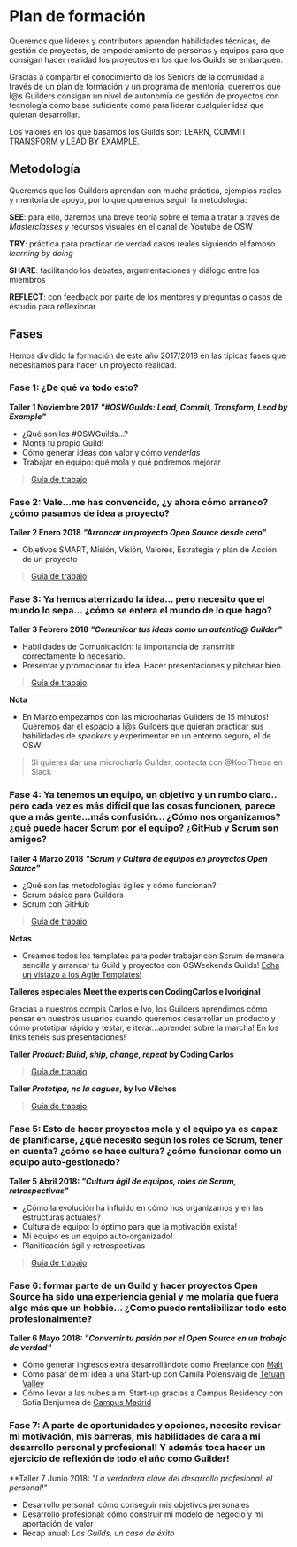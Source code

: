 # Plan de formación 
Queremos que líderes y contributors aprendan habilidades técnicas, de gestión de proyectos, de empoderamiento de personas y equipos para que consigan hacer realidad los proyectos en los que los Guilds se embarquen.

Gracias a compartir el conocimiento de los Seniors de la comunidad a través de un plan de formación y un programa de mentoría, queremos que l@s Guilders consigan un nivel de autonomía de gestión de proyectos con tecnología como base suficiente como para liderar cualquier idea que quieran desarrollar. 

Los valores en los que basamos los Guilds son: LEARN, COMMIT, TRANSFORM y LEAD BY EXAMPLE. 

## Metodología 
Queremos que los Guilders aprendan con mucha práctica, ejemplos reales y mentoría de apoyo, por lo que queremos seguir la metodología: 

**SEE**: para ello, daremos una breve teoría sobre el tema a tratar a través de *Masterclasses* y recursos visuales en el canal de Youtube de OSW

**TRY**: práctica para practicar de verdad casos reales siguiendo el famoso *learning by doing* 

**SHARE**: facilitando los debates, argumentaciones y diálogo entre los miembros

**REFLECT**: con feedback por parte de los mentores y preguntas o casos de estudio para reflexionar

## Fases
Hemos dividido la formación de este año 2017/2018 en las típicas fases que necesitamos para hacer un proyecto realidad.


### Fase 1: ¿De qué va todo esto?
**Taller 1 Noviembre 2017** ***"#OSWGuilds: Lead, Commit, Transform, Lead by Example"***

- ¿Qué son los #OSWGuilds...?
- Monta tu propio Guild! 
- Cómo generar ideas con valor y cómo *venderlas*
- Trabajar en equipo: qué mola y qué podremos mejorar 

> [Guía de trabajo](http://slides.com/tebagomez/oswguilds-1)

### Fase 2: Vale...me has convencido, ¿y ahora cómo arranco? ¿cómo pasamos de idea a proyecto?
**Taller 2 Enero 2018** ***"Arrancar un proyecto Open Source desde cero"***

- Objetivos SMART, Misión, Visión, Valores, Estrategia y plan de Acción de un proyecto

> [Guía de trabajo](http://slides.com/tebagomez/oswguilds_arrancar-un-proyecto-desde-cero)


### Fase 3: Ya hemos aterrizado la idea... pero necesito que el mundo lo sepa... ¿cómo se entera el mundo de lo que hago?
**Taller 3 Febrero 2018** ***"Comunicar tus ideas como un auténtic@ Guilder"***

- Habilidades de Comunicación: la importancia de transmitir correctamente lo necesario.
- Presentar y promocionar tu idea. Hacer presentaciones y pitchear bien

> [Guía de trabajo](http://slides.com/tebagomez/oswguilds_arrancar-un-proyecto-desde-cero-4) 

**Nota**
- En Marzo empezamos con las microcharlas Guilders de 15 minutos! Queremos dar el espacio a l@s Guilders que quieran practicar sus habilidades de *speakers* y experimentar en un entorno seguro, el de OSW! 
> Si quieres dar una microcharla Guilder, contacta con @KoolTheba en Slack 

### Fase 4: Ya tenemos un equipo, un objetivo y un rumbo claro.. pero cada vez es más difícil que las cosas funcionen, parece que a más gente...más confusión... ¿Cómo nos organizamos? ¿qué puede hacer Scrum por el equipo? ¿GitHub y Scrum son amigos? 
**Taller 4 Marzo 2018** ***"Scrum y Cultura de equipos en proyectos Open Source"***

- ¿Qué son las metodologías ágiles y cómo funcionan? 
- Scrum básico para Guilders
- Scrum con GitHub

> [Guía de trabajo](http://slides.com/tebagomez/guilds-scrum-agile)

**Notas** 
- Creamos todos los templates para poder trabajar con Scrum de manera sencilla y arrancar tu Guild y proyectos con OSWeekends Guilds! [Echa un vistazo a los Agile Templates!](https://github.com/OSWeekends/agile-project-template)

**Talleres especiales Meet the experts con CodingCarlos e Ivoriginal**

Gracias a nuestros compis Carlos e Ivo, los Guilders aprendimos cómo pensar en nuestros usuarios cuando queremos desarrollar un producto y cómo prototipar rápido y testar, e iterar...aprender sobre la marcha! En los links tenéis sus presentaciones!  


**Taller *Product: Build, ship, change, repeat* by Coding Carlos** 
> [Guía de trabajo](https://docs.google.com/presentation/d/1sR_P4XR7nS6ejNa9HFf7Q4wmsFj9ieJCJOz0MAI9hV4/edit#slide=id.g1d3cb68a5b_1_45)

**Taller *Prototipa, no la cagues*, by Ivo Vilches** 
> [Guía de trabajo](https://osweekends.slack.com/files/U32RB6J65/FAARTL7T2/prototyping_osw)


### Fase 5: Esto de hacer proyectos mola y el equipo ya es capaz de planificarse, ¿qué necesito según los roles de Scrum, tener en cuenta? ¿cómo se hace cultura? ¿cómo funcionar como un equipo auto-gestionado?
**Taller 5 Abril 2018: *"Cultura ágil de equipos, roles de Scrum, retrospectivas"***

- ¿Cómo la evolución ha influido en cómo nos organizamos y en las estructuras actuales? 
- Cultura de equipo: lo óptimo para que la motivación exista!
- Mi equipo es un equipo auto-organizado!
- Planificación ágil y retrospectivas 

> [Guía de trabajo](http://slides.com/tebagomez/title-text-oswguilds)

### Fase 6: formar parte de un Guild y hacer proyectos Open Source ha sido una experiencia genial y me molaría que fuera algo más que un hobbie... ¿Como puedo rentalibilizar todo esto profesionalmente?
**Taller 6 Mayo 2018: *"Convertir tu pasión por el Open Source en un trabajo de verdad"***

- Cómo generar ingresos extra desarrollándote como Freelance con [Malt](https://www.malt.es/)
- Cómo pasar de mi idea a una Start-up con Camila Polensvaig de [Tetuan Valley](https://www.tetuanvalley.com/)
- Cómo llevar a las nubes a mi Start-up gracias a Campus Residency con Sofía Benjumea de [Campus Madrid](https://www.campus.co/madrid/es/programs/#prog-campus-startup-school)

### Fase 7: A parte de oportunidades y opciones, necesito revisar mi motivación, mis barreras, mis habilidades de cara a mi desarrollo personal y profesional! Y además toca hacer un ejercicio de reflexión de todo el año como Guilder! 
**Taller 7 Junio 2018: *"La verdadera clave del desarrollo profesional: el personal!"*

- Desarrollo personal: cómo conseguir mis objetivos personales
- Desarrollo profesional: cómo construir mi modelo de negocio y mi aportación de valor 
- Recap anual: *Los Guilds, un caso de éxito*



